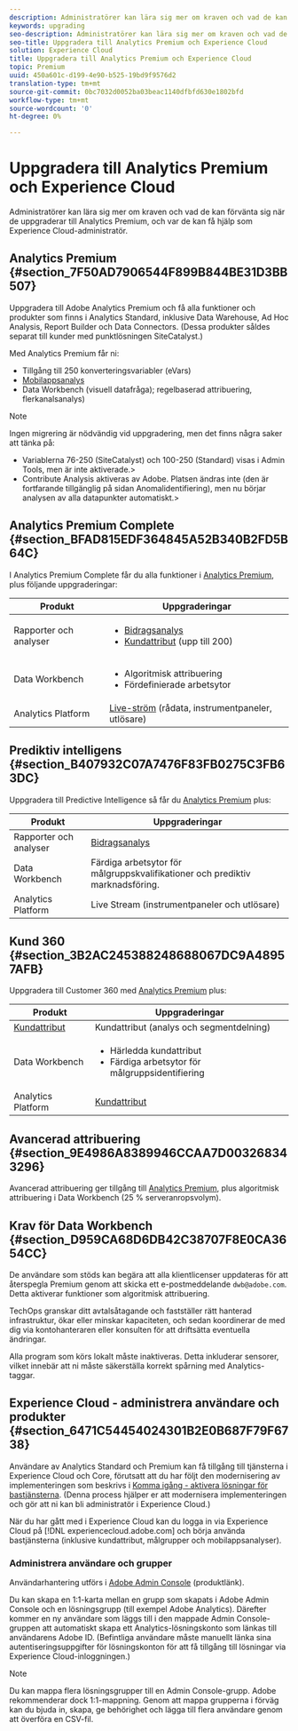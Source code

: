 ```yaml
---
description: Administratörer kan lära sig mer om kraven och vad de kan förvänta sig när de uppgraderar till Analytics Premium, och var de kan få hjälp som Experience Cloud-administratör.
keywords: upgrading
seo-description: Administratörer kan lära sig mer om kraven och vad de kan förvänta sig när de uppgraderar till Analytics Premium, och var de kan få hjälp som Experience Cloud-administratör.
seo-title: Uppgradera till Analytics Premium och Experience Cloud
solution: Experience Cloud
title: Uppgradera till Analytics Premium och Experience Cloud
topic: Premium
uuid: 450a601c-d199-4e90-b525-19bd9f9576d2
translation-type: tm+mt
source-git-commit: 0bc7032d0052ba03beac1140dfbfd630e1802bfd
workflow-type: tm+mt
source-wordcount: '0'
ht-degree: 0%

---
```



# Uppgradera till Analytics Premium och Experience Cloud

Administratörer kan lära sig mer om kraven och vad de kan förvänta sig när de uppgraderar till Analytics Premium, och var de kan få hjälp som Experience Cloud-administratör.

## Analytics Premium {#section_7F50AD7906544F899B844BE31D3BB507}

Uppgradera till Adobe Analytics Premium och få alla funktioner och produkter som finns i Analytics Standard, inklusive Data Warehouse, Ad Hoc Analysis, Report Builder och Data Connectors. (Dessa produkter såldes separat till kunder med punktlösningen SiteCatalyst.)

Med Analytics Premium får ni:

* Tillgång till 250 konverteringsvariabler (eVars)
* [Mobilappsanalys](https://docs.adobe.com/content/help/en/mobile-services/using/home.html)
* Data Workbench (visuell datafråga); regelbaserad attribuering, flerkanalsanalys)

>[!NOTE]
>
>Ingen migrering är nödvändig vid uppgradering, men det finns några saker att tänka på:
>
>* Variablerna 76-250 (SiteCatalyst) och 100-250 (Standard) visas i Admin Tools, men är inte aktiverade.>
>* Contribute Analysis aktiveras av Adobe. Platsen ändras inte (den är fortfarande tillgänglig på sidan Anomalidentifiering), men nu börjar analysen av alla datapunkter automatiskt.>


## Analytics Premium Complete {#section_BFAD815EDF364845A52B340B2FD5B64C}

I Analytics Premium Complete får du alla funktioner i [Analytics Premium](../admin-getting-started/upgrade-to-analytics-premium.md#section_7F50AD7906544F899B844BE31D3BB507), plus följande uppgraderingar:

| Produkt | Uppgraderingar |
|--- |--- |
| Rapporter och analyser | <ul><li>[Bidragsanalys](https://docs.adobe.com/content/help/en/analytics/analyze/analysis-workspace/virtual-analyst/contribution-analysis/ca-tokens.html)</li><li>[Kundattribut](../attributes/attributes.md#concept_ACFEE7C8B8E94875BA0825CDF4913AF1) (upp till 200)</li></ul> |
| Data Workbench | <ul><li>Algoritmisk attribuering</li><li>Fördefinierade arbetsytor</li></ul> |
| Analytics Platform | [Live-ström](https://helpx.adobe.com/analytics/kb/getting-started-with-livestream-api.html) (rådata, instrumentpaneler, utlösare) |

## Prediktiv intelligens {#section_B407932C07A7476F83FB0275C3FB63DC}

Uppgradera till Predictive Intelligence så får du [Analytics Premium](../admin-getting-started/upgrade-to-analytics-premium.md#section_7F50AD7906544F899B844BE31D3BB507) plus:

| Produkt | Uppgraderingar |
|---|---|
| Rapporter och analyser | [Bidragsanalys](https://docs.adobe.com/content/help/en/analytics/analyze/analysis-workspace/virtual-analyst/contribution-analysis/ca-tokens.html) |
| Data Workbench | Färdiga arbetsytor för målgruppskvalifikationer och prediktiv marknadsföring. |
| Analytics Platform | Live Stream (instrumentpaneler och utlösare) |

## Kund 360 {#section_3B2AC245388248688067DC9A48957AFB}

Uppgradera till Customer 360 med [Analytics Premium](../admin-getting-started/upgrade-to-analytics-premium.md#section_7F50AD7906544F899B844BE31D3BB507) plus:

| Produkt | Uppgraderingar |
|--- |--- |
| [Kundattribut](../attributes/attributes.md) | Kundattribut (analys och segmentdelning) |
| Data Workbench | <ul><li>Härledda kundattribut</li><li>Färdiga arbetsytor för målgruppsidentifiering</li></ul> |
| Analytics Platform | [Kundattribut](../attributes/attributes.md) |

## Avancerad attribuering {#section_9E4986A8389946CCAA7D003268343296}

Avancerad attribuering ger tillgång till [Analytics Premium](../admin-getting-started/upgrade-to-analytics-premium.md#section_7F50AD7906544F899B844BE31D3BB507), plus algoritmisk attribuering i Data Workbench (25 % serveranropsvolym).

## Krav för Data Workbench {#section_D959CA68D6DB42C38707F8E0CA3654CC}

De användare som stöds kan begära att alla klientlicenser uppdateras för att återspegla Premium genom att skicka ett e-postmeddelande `dwb@adobe.com`. Detta aktiverar funktioner som algoritmisk attribuering.

TechOps granskar ditt avtalsåtagande och fastställer rätt hanterad infrastruktur, ökar eller minskar kapaciteten, och sedan koordinerar de med dig via kontohanteraren eller konsulten för att driftsätta eventuella ändringar.

Alla program som körs lokalt måste inaktiveras. Detta inkluderar sensorer, vilket innebär att ni måste säkerställa korrekt spårning med Analytics-taggar.

## Experience Cloud - administrera användare och produkter {#section_6471C54454024301B2E0B687F79F6738}

Användare av Analytics Standard och Premium kan få tillgång till tjänsterna i Experience Cloud och Core, förutsatt att du har följt den modernisering av implementeringen som beskrivs i [Komma igång - aktivera lösningar för bastjänsterna](../core-services/core-services.md#concept_07ED1D5C64234E77976E6D572E78FB9C). (Denna process hjälper er att modernisera implementeringen och gör att ni kan bli administratör i Experience Cloud.)

När du har gått med i Experience Cloud kan du logga in via Experience Cloud på [!DNL experiencecloud.adobe.com] och börja använda bastjänsterna (inklusive kundattribut, målgrupper och mobilappsanalyser).

### Administrera användare och grupper

Användarhantering utförs i [Adobe Admin Console](https://helpx.adobe.com/enterprise/help/aedash.html) (produktlänk).

Du kan skapa en 1:1-karta mellan en grupp som skapats i Adobe Admin Console och en lösningsgrupp (till exempel Adobe Analytics). Därefter kommer en ny användare som läggs till i den mappade Admin Console-gruppen att automatiskt skapa ett Analytics-lösningskonto som länkas till användarens Adobe ID. (Befintliga användare måste manuellt länka sina autentiseringsuppgifter för lösningskonton för att få tillgång till lösningar via Experience Cloud-inloggningen.)

>[!NOTE]
>
>Du kan mappa flera lösningsgrupper till en Admin Console-grupp. Adobe rekommenderar dock 1:1-mappning. Genom att mappa grupperna i förväg kan du bjuda in, skapa, ge behörighet och lägga till flera användare genom att överföra en CSV-fil.
